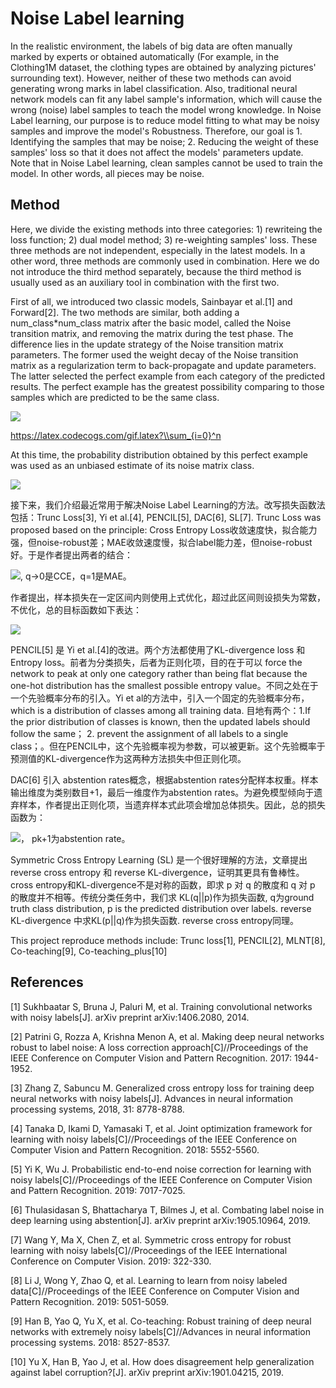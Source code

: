 # Noise Label learning

In the realistic environment, the labels of big data are often manually marked by experts or obtained automatically (For example, in the Clothing1M dataset, the clothing types are obtained by analyzing pictures' surrounding text). However, neither of these two methods can avoid generating wrong marks in label classification. Also, traditional neural network models can fit any label sample's information, which will cause the wrong (noise) label samples to teach the model wrong knowledge. In Noise Label learning, our purpose is to reduce model fitting to what may be noisy samples and improve the model's Robustness. Therefore, our goal is 1. Identifying the samples that may be noise; 2. Reducing the weight of these samples' loss so that it does not affect the models' parameters update. Note that in Noise Label learning, clean samples cannot be used to train the model. In other words, all pieces may be noise.

## Method
Here, we divide the existing methods into three categories: 1) rewriteing the loss function; 2) dual model method; 3) re-weighting samples' loss. These three methods are not independent, especially in the latest models. In a other word,  three methods are commonly used in combination. Here we do not introduce the third method separately, because the third method is usually used as an auxiliary tool in combination with the first two.

First of all, we introduced two classic models, Sainbayar et al.[1] and Forward[2]. The two methods are similar, both adding a num_class*num_class matrix after the basic model, called the Noise transition matrix, and removing the matrix during the test phase. The difference lies in the update strategy of the Noise transition matrix parameters. The former used the weight decay of the Noise transition matrix as a regularization term to back-propagate and update parameters. The latter selected the perfect example from each category of the predicted results. The perfect example has the greatest possibility comparing to those samples which are predicted to be the same class.

<img src="http://chart.googleapis.com/chart?cht=tx&chl=\overline{\boldsymbol{x}}^{i}=\operatorname{argmax}_{\boldsymbol{x} \in X^{\prime}} \hat{p}\left(\tilde{\boldsymbol{y}}=\boldsymbol{e}^{i} \mid \boldsymbol{x}\right)" style="border:none;">

https://latex.codecogs.com/gif.latex?\\sum_{i=0}^n

At this time, the probability distribution obtained by this perfect example was used as an unbiased estimate of its noise matrix class.

<img src="http://chart.googleapis.com/chart?cht=tx&chl= \hat{T}_{i j}=\hat{p}\left(\tilde{\boldsymbol{y}}=\boldsymbol{e}^{j} \mid \overline{\boldsymbol{x}}^{i}\right)" style="border:none;">

接下来，我们介绍最近常用于解决Noise Label Learning的方法。改写损失函数法包括：Trunc Loss[3], Yi et al.[4], PENCIL[5], DAC[6], SL[7]. Trunc Loss was proposed based on the principle: Cross Entropy Loss收敛速度快，拟合能力强，但noise-robust差；MAE收敛速度慢，拟合label能力差，但noise-robust好。于是作者提出两者的结合：

<img src="http://chart.googleapis.com/chart?cht=tx&chl= \mathcal{L}_{q}\left(f(\boldsymbol{x}), \boldsymbol{e}_{j}\right)=\frac{\left(1-f_{j}(\boldsymbol{x})^{q}\right)}{q}" style="border:none;">, q->0是CCE，q=1是MAE。 

作者提出，样本损失在一定区间内则使用上式优化，超过此区间则设损失为常数，不优化，总的目标函数如下表达：

<img src="http://chart.googleapis.com/chart?cht=tx&chl= \underset{\boldsymbol{\theta}, \boldsymbol{w} \in[0,1]^{n}}{\operatorname{argmin}} \sum_{i=1}^{n} w_{i} \mathcal{L}_{q}\left(f\left(\boldsymbol{x}_{i} ; \boldsymbol{\theta}\right), y_{i}\right)-\mathcal{L}_{q}(k) \sum_{i=1}^{n} w_{i}" style="border:none;">


PENCIL[5] 是 Yi et al.[4]的改进。两个方法都使用了KL-divergence loss 和 Entropy loss。前者为分类损失，后者为正则化项，目的在于可以 force the network to peak at only one category rather than being flat because the one-hot distribution has the smallest possible entropy value。不同之处在于一个先验概率分布的引入。Yi et al的方法中，引入一个固定的先验概率分布，which is a distribution of classes among all training data. 目地有两个：1.If the prior distribution of classes is known, then the updated labels should follow the same； 2. prevent the assignment of all labels to a single class；。但在PENCIL中，这个先验概率视为参数，可以被更新。这个先验概率于预测值的KL-divergence作为这两种方法损失中但正则化项。

DAC[6] 引入 abstention rates概念，根据abstention rates分配样本权重。样本输出维度为类别数目+1，最后一维度作为abstention rates。为避免模型倾向于遗弃样本，作者提出正则化项，当遗弃样本式此项会增加总体损失。因此，总的损失函数为：

<img src="http://chart.googleapis.com/chart?cht=tx&chl=\mathcal{L}\left(x_{j}\right)=\left(1-p_{k+1}\right)\left(-\sum_{i=1}^{k} t_{i} \log \frac{p_{i}}{1-p_{k+1}}\right)+\alpha \log \frac{1}{1-p_{k+1}}" style="border:none;">， pk+1为abstention rate。

Symmetric Cross Entropy Learning (SL) 是一个很好理解的方法，文章提出 reverse cross entropy 和  reverse KL-divergence，证明其更具有鲁棒性。cross entropy和KL-divergence不是对称的函数，即求 p 对 q 的散度和 q 对 p 的散度并不相等。传统分类任务中，我们求 KL(q||p)作为损失函数, q为ground truth class distribution, p is the predicted distribution over labels. reverse KL-divergence 中求KL(p||q)作为损失函数. reverse cross entropy同理。

This project reproduce methods include: Trunc loss[1], PENCIL[2], MLNT[8], Co-teaching[9], Co-teaching_plus[10]




## References
[1] Sukhbaatar S, Bruna J, Paluri M, et al. Training convolutional networks with noisy labels[J]. arXiv preprint arXiv:1406.2080, 2014.

[2] Patrini G, Rozza A, Krishna Menon A, et al. Making deep neural networks robust to label noise: A loss correction approach[C]//Proceedings of the IEEE Conference on Computer Vision and Pattern Recognition. 2017: 1944-1952.

[3] Zhang Z, Sabuncu M. Generalized cross entropy loss for training deep neural networks with noisy labels[J]. Advances in neural information processing systems, 2018, 31: 8778-8788.

[4] Tanaka D, Ikami D, Yamasaki T, et al. Joint optimization framework for learning with noisy labels[C]//Proceedings of the IEEE Conference on Computer Vision and Pattern Recognition. 2018: 5552-5560.

[5] Yi K, Wu J. Probabilistic end-to-end noise correction for learning with noisy labels[C]//Proceedings of the IEEE Conference on Computer Vision and Pattern Recognition. 2019: 7017-7025.

[6] Thulasidasan S, Bhattacharya T, Bilmes J, et al. Combating label noise in deep learning using abstention[J]. arXiv preprint arXiv:1905.10964, 2019.

[7] Wang Y, Ma X, Chen Z, et al. Symmetric cross entropy for robust learning with noisy labels[C]//Proceedings of the IEEE International Conference on Computer Vision. 2019: 322-330.

[8] Li J, Wong Y, Zhao Q, et al. Learning to learn from noisy labeled data[C]//Proceedings of the IEEE Conference on Computer Vision and Pattern Recognition. 2019: 5051-5059.

[9] Han B, Yao Q, Yu X, et al. Co-teaching: Robust training of deep neural networks with extremely noisy labels[C]//Advances in neural information processing systems. 2018: 8527-8537.

[10] Yu X, Han B, Yao J, et al. How does disagreement help generalization against label corruption?[J]. arXiv preprint arXiv:1901.04215, 2019.


